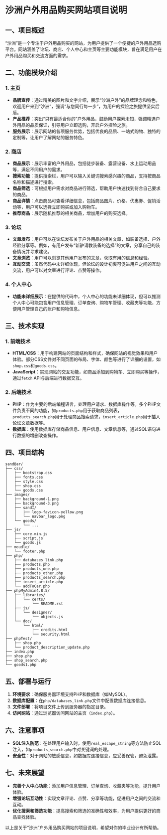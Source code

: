 # 沙洲户外用品购买网站项目说明

## 一、项目概述
“沙洲”是一个专注于户外用品购买的网站，为用户提供了一个便捷的户外用品选购平台。网站涵盖了论坛、商店、个人中心和主页等主要功能模块，旨在满足用户在户外用品购买和交流方面的需求。

## 二、功能模块介绍

### 1. 主页
- **品牌宣传**：通过精美的图片和文字介绍，展示“沙洲户外”的品牌理念和特色，欢迎用户来到“沙洲”，强调“与您同行每一步”，为用户的探险之旅提供坚实后盾。
- **产品推荐**：突出“只有最适合你的”户外用品，鼓励用户探索未知，强调精选户外用品的品质保证，引导用户立即选购，开启户外探险之旅。
- **服务展示**：展示网站的各项服务优势，包括优良的品质、一站式购物、独特的定制等，让用户了解网站的服务特色。

### 2. 商店
- **商品展示**：展示丰富的户外用品，包括徒步装备、露营设备、水上运动用品等，满足不同用户的需求。
- **搜索功能**：提供搜索栏，用户可以输入关键词搜索感兴趣的商品，支持按商品名称和描述进行搜索。
- **商品筛选**：可根据用户需求对商品进行筛选，帮助用户快速找到符合自己要求的商品。
- **商品详情**：点击商品可查看详细信息，包括商品图片、价格、优惠券、促销活动等，用户可以选择立即购买或加入购物车。
- **推荐商品**：展示随机推荐的相关商品，增加用户的购买选择。

### 3. 论坛
- **文章发布**：用户可以在论坛发布关于户外用品的相关文章，如装备选择、户外经验分享等。例如，有用户发布“新驴请教装备的选择”的文章，分享自己的装备情况并寻求建议。
- **文章浏览**：用户可以浏览其他用户发布的文章，获取有用的信息和经验。
- **互动交流**：虽然代码中未详细体现，但论坛的设计初衷可促进用户之间的互动交流，用户可以对文章进行评论、点赞等操作。

### 4. 个人中心
- **功能未详细展示**：在提供的代码中，个人中心的功能未详细体现，但可以推测个人中心可能包含用户信息管理、订单查询、购物车管理、收藏夹等功能，方便用户管理自己的账户和购物信息。

## 三、技术实现

### 1. 前端技术
- **HTML/CSS**：用于构建网站的页面结构和样式，确保网站的视觉效果和用户体验。部分CSS文件对不同页面的布局、字体、颜色等进行了详细的设置，如`shop.css`和`goods.css`。
- **JavaScript**：实现网站的交互功能，如商品添加到购物车、立即购买等操作，通过`fetch` API与后端进行数据交互。

### 2. 后端技术
- **PHP**：作为主要的后端编程语言，处理用户请求、数据库操作等。多个PHP文件负责不同的功能，如`products.php`用于获取商品列表，`products_search.php`用于处理商品搜索请求，`insert_article.php`用于插入论坛文章数据等。
- **数据库**：使用数据库存储商品信息、用户信息、文章信息等，通过SQL语句进行数据的增删改查操作。

## 四、项目结构
```
sandBar/
├── css/
│   ├── bootstrap.css
│   ├── fonts.css
│   ├── style.css
│   ├── shop.css
│   └── goods.css
├── images/
│   ├── background-1.png
│   ├── background-3.png
│   ├── sandI/
│   │   ├── logo-favicon-yellow.png
│   │   └── navbar_logo.png
│   └── goods/
│       └── ...
├── js/
│   ├── core.min.js
│   ├── script.js
│   └── goods.js
├── moudle/
│   └── footer.php
├── php/
│   ├── databases_link.php
│   ├── products.php
│   ├── products_one.php
│   ├── products_other.php
│   ├── products_search.php
│   ├── insert_article.php
│   └── addToCar.php
├── phpMyAdmin4.8.5/
│   ├── libraries/
│   │   └── certs/
│   │       └── README.rst
│   ├── js/
│   │   └── designer/
│   │       └── objects.js
│   └── doc/
│       └── html/
│           ├── credits.html
│           └── security.html
├── phpTest/
│   ├── shop.php
│   └── product_description_update.php
├── index.php
├── shop.php
├── shop_search.php
└── goods1.php
```

## 五、部署与运行
1. **环境要求**：确保服务器环境支持PHP和数据库（如MySQL）。
2. **数据库配置**：在`php/databases_link.php`文件中配置数据库连接信息。
3. **文件部署**：将项目文件上传到服务器的指定目录。
4. **访问网站**：通过浏览器访问网站的主页（`index.php`）。

## 六、注意事项
- **SQL注入防范**：在处理用户输入时，使用`real_escape_string`等方法防止SQL注入，如`products_search.php`中对关键词的处理。
- **安全性**：对于网站的敏感信息，如数据库连接信息，应妥善保管，避免泄露。

## 七、未来展望
- **完善个人中心功能**：添加用户信息管理、订单查询、收藏夹等功能，提升用户体验。
- **增强论坛互动性**：实现文章评论、点赞、分享等功能，促进用户之间的交流和互动。
- **优化搜索和筛选功能**：提高搜索和筛选的准确性和效率，为用户提供更好的商品查找体验。

以上是关于“沙洲”户外用品购买网站的项目说明，希望对你的毕业设计有所帮助。
